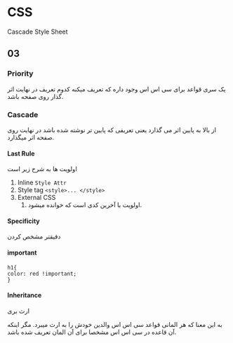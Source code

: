 # CSS

Cascade Style Sheet

## 03

### Priority

یک سری قواعد برای سی اس اس وجود داره که تعریف میکنه کدوم تعریف در نهایت اثر گذار روی صفحه باشد.

### Cascade

از بالا به پایین اثر می گذارد یعنی تعریفی که پایین تر نوشته شده باشد در نهایت روی صفحه اثر میگذارد.

#### Last Rule

اولویت ها به شرح زیر است

1. Inline `Style Attr`
2. Style tag `<style>... </style>`
3. External CSS
   1. اولویت با آخرین کدی است که خوانده میشود.

#### Specificity

دقیقتر مشخص کردن

#### important

```
h1{
color: red !important;
}
```

#### Inheritance

ارث بری

به این معنا که هر المانی قواعد سی اس اس والدین خودش را به ارث میبرد. مگر اینکه آن قاعده در سی اس اس مشخصا برای آن المان تعریف شده باشد.
